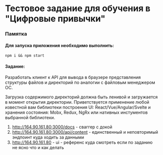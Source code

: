 # Тестовое задание для обучения в "Цифровые привычки"

### Памятка

#### Для запуска приложения необходимо выполнить:
```
npm i && npm start
```

#### Задание:
Разработать клиент к API для вывода в браузере представления структуры файлов и директорий по аналогии с файловым менеджером ОС.

Загрузка содержимого директорий должна быть ленивой и загружается в момент открытия директории. Приветствуется применение любой известной вам библиотеки построения UI: React/Vue/Angular/Svelte и хранения состояния: Mobx, Redux, NgRx или нативных инстументов выбранной библиотеки.

1. http://164.90.161.80:3000/docs - сваггер с докой
2. http://164.90.161.80:3000/api/content - единственный и неповторимый эндпоинт куда ходить за данными
3. http://164.90.161.80 - ui - референс куда смотреть если по заданию не ясно что и как делать
